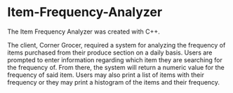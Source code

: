 # Item-Frequency-Analyzer

The Item Frequency Analyzer was created with C++. 

The client, Corner Grocer, required a system for analyzing the frequency of items purchased from their produce section on a daily basis. Users are prompted to enter information regarding which item they are searching for the frequency of. From there, the system will return a numeric value for the frequency of said item. Users may also print a list of items with their frequency or they may print a histogram of the items and their frequency. 
